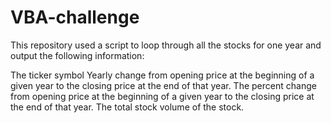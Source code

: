 # VBA-challenge
This repository used a script to loop through all the stocks for one year and output the following information:


The ticker symbol 
Yearly change from opening price at the beginning of a given year to the closing price at the end of that year.
The percent change from opening price at the beginning of a given year to the closing price at the end of that year.
The total stock volume of the stock.




